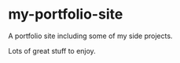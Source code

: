 # my-portfolio-site
A portfolio site including some of my side projects.

Lots of great stuff to enjoy.
